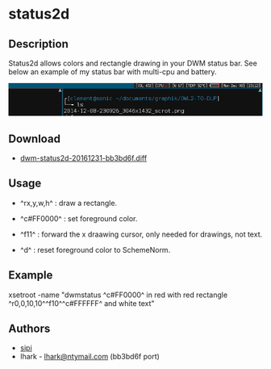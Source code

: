 status2d
========

Description
-----------
Status2d allows colors and rectangle drawing in your DWM status bar.
See below an example of my status bar with multi-cpu and battery.

![Status2d screenshot](status2d.png)

Download
--------

 * [dwm-status2d-20161231-bb3bd6f.diff](dwm-status2d-20161231-bb3bd6f.diff)


Usage
-----
* ^rx,y,w,h^ : draw a rectangle.

* ^c#FF0000^ : set foreground color.

* ^f11^ : forward the x draawing cursor, only needed for drawings, not text.

* ^d^ : reset foreground color to SchemeNorm.

Example
-------
xsetroot -name "dwmstatus ^c#FF0000^ in red with red rectangle ^r0,0,10,10^^f10^^c#FFFFFF^ and white text"

Authors
-------
 * [sipi](https://github.com/sipi)
 * lhark - <lhark@ntymail.com> (bb3bd6f port)

